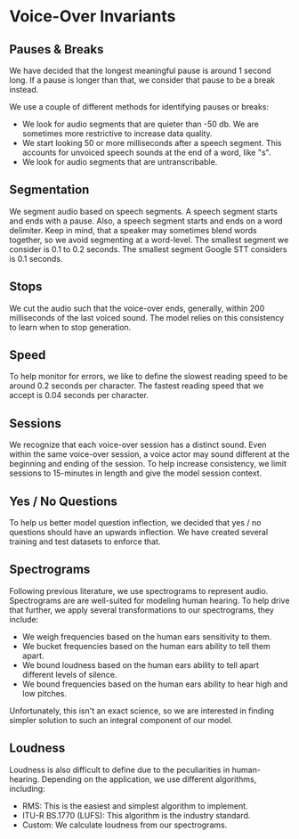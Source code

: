 
# Voice-Over Invariants

## Pauses & Breaks

We have decided that the longest meaningful pause is around 1 second long. If a pause is longer
than that, we consider that pause to be a break instead.

We use a couple of different methods for identifying pauses or breaks:

- We look for audio segments that are quieter than -50 db. We are sometimes more restrictive to
  increase data quality.
- We start looking 50 or more milliseconds after a speech segment. This accounts for unvoiced
  speech sounds at the end of a word, like "s".
- We look for audio segments that are untranscribable.

## Segmentation

We segment audio based on speech segments. A speech segment starts and ends with a pause. Also,
a speech segment starts and ends on a word delimiter. Keep in mind, that a speaker may sometimes
blend words together, so we avoid segmenting at a word-level. The smallest segment we consider is
0.1 to 0.2 seconds. The smallest segment Google STT considers is 0.1 seconds.

## Stops

We cut the audio such that the voice-over ends, generally, within 200 milliseconds of the last
voiced sound. The model relies on this consistency to learn when to stop generation.

## Speed

To help monitor for errors, we like to define the slowest reading speed to be around
0.2 seconds per character. The fastest reading speed that we accept is 0.04 seconds per character.

## Sessions

We recognize that each voice-over session has a distinct sound. Even within the same voice-over
session, a voice actor may sound different at the beginning and ending of the session. To help
increase consistency, we limit sessions to 15-minutes in length and give the model session context.

## Yes / No Questions

To help us better model question inflection, we decided that yes / no questions should have
an upwards inflection. We have created several training and test datasets to enforce that.

## Spectrograms

Following previous literature, we use spectrograms to represent audio. Spectrograms are
are well-suited for modeling human hearing. To help drive that further, we apply
several transformations to our spectrograms, they include:

- We weigh frequencies based on the human ears sensitivity to them.
- We bucket frequencies based on the human ears ability to tell them apart.
- We bound loudness based on the human ears ability to tell apart different levels
  of silence.
- We bound frequencies based on the human ears ability to hear high and low pitches.

Unfortunately, this isn't an exact science, so we are interested in finding simpler solution to
such an integral component of our model.

## Loudness

Loudness is also difficult to define due to the peculiarities in human-hearing. Depending
on the application, we use different algorithms, including:

- RMS: This is the easiest and simplest algorithm to implement.
- ITU-R BS.1770 (LUFS): This algorithm is the industry standard.
- Custom: We calculate loudness from our spectrograms.
